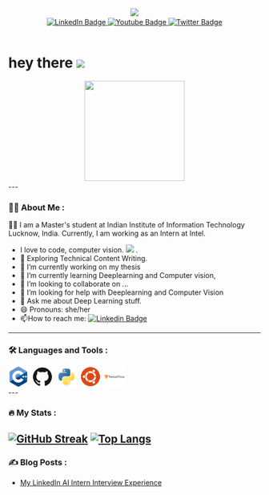 

<!--
**shivanikush/shivanikush** is a ✨ _special_ ✨ repository because its `README.md` (this file) appears on your GitHub profile.

Here are some ideas to get you started:

- 🔭 I’m currently working on my Thesis...
- 🌱 I’m currently learning Computer Vision ...
- 👯 I’m looking to collaborate on ...
- 🤔 I’m looking for help with Deeplearning and Computer Vision...
- 💬 Ask me about Deep Learning...
- 📫 How to reach me: ...
- 😄 Pronouns: ...
- ⚡ Fun fact: ...
-->

<div id="header" align="center">
 
  <img src="https://media.giphy.com/media/NgurY1o4z080Jfoyzw/giphy.gif" width="150"/>
  <div id="badges">
  <a href="https://www.linkedin.com/in/shivani-kushwaha-9a80ba122/">
    <img src="https://img.shields.io/badge/LinkedIn-blue?style=for-the-badge&logo=linkedin&logoColor=white" alt="LinkedIn Badge"/>
  </a>
  <a href="https://www.youtube.com/channel/UC-CSI9Us79LWIJK0xAzgZZg">
    <img src="https://img.shields.io/youtube/channel/subscribers/UC-CSI9Us79LWIJK0xAzgZZg?style=social" alt="Youtube Badge"/>
  </a>
  <a href="https://twitter.com/Shivani37929339">
    <img src="https://img.shields.io/badge/Twitter-blue?style=for-the-badge&logo=twitter&logoColor=white" alt="Twitter Badge"/>
  </a>
</div>
  <div id = "badges">
<img src="https://komarev.com/ghpvc/?username=shivanikush&style=flat-square&color=orange" alt=""/>
</div>
</div>
<h1>
  hey there
  <img src="https://media.giphy.com/media/hvRJCLFzcasrR4ia7z/giphy.gif" width="30px"/>
</h1>


<div align="center">
  <img src="https://media.giphy.com/media/ESVq9aLP2tUv3DxAwU/giphy.gif" width="200" height="200"/>
</div>
---

### :woman_technologist: About Me : 
:woman_student: I am a Master's student at Indian Institute of Information Technology Lucknow, India.
Currently, I am working as an Intern at Intel. 
- I love to code, computer vision.
 <img src="https://media.giphy.com/media/WUlplcMpOCEmTGBtBW/giphy.gif" width="30"> .
- :seedling: Exploring Technical Content Writing.
- 🔭 I’m currently working on my thesis
- 🌱 I’m currently learning Deeplearning and Computer vision,
- 👯 I’m looking to collaborate on ...
- 🤔 I’m looking for help with Deeplearning and Computer Vision
- 💬 Ask me about Deep Learning stuff.
- 😄 Pronouns: she/her
- :mailbox:How to reach me: [![Linkedin Badge](https://img.shields.io/badge/-kakbar-blue?style=flat&logo=Linkedin&logoColor=white)](https://www.linkedin.com/in/shivani-kushwaha-9a80ba122/)
---

### :hammer_and_wrench: Languages and Tools :
<div>
  <img src="https://github.com/devicons/devicon/blob/master/icons/cplusplus/cplusplus-original.svg" title="cplusplus" alt="cplusplus" width="40" height="40"/>&nbsp;
  <img src = "https://github.com/devicons/devicon/blob/master/icons/github/github-original.svg" title = "github" alt = "github" witdth ="40" height = "40"/>&nbsp;
  <img src = "https://github.com/devicons/devicon/blob/master/icons/python/python-original.svg" title ="python" alt = "python" width = "40" height ="40"/>&nbsp;
  <img src = "https://github.com/devicons/devicon/blob/master/icons/ubuntu/ubuntu-plain.svg" title="ubuntu" alt ="ubuntu" width ="40" height ="40"/>&nbsp;
  <img src = "https://github.com/devicons/devicon/blob/master/icons/tensorflow/tensorflow-original-wordmark.svg" title="tensorflow" alt="tensorflow" width="40" height="40"/>&nbsp;
 </div>
 ---

### :fire: My Stats :
[![GitHub Streak](https://github-readme-streak-stats.herokuapp.com/?user=shivanikush)](https://git.io/streak-stats)
[![Top Langs](https://github-readme-stats.vercel.app/api/top-langs/?username=shivanikush&layout=compact&theme=vision-friendly-dark)](https://github.com/anuraghazra/github-readme-stats)
 ---

### :writing_hand: Blog Posts :
<!-- BLOG-POST-LIST:START -->
- [My LinkedIn AI Intern Interview Experience](https://medium.com/@codernoname/my-linkedin-ai-intern-interview-experience-2d8fcc98bb89)
<!-- BLOG-POST-LIST:END -->
